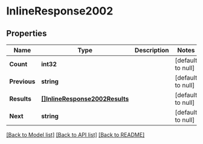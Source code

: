 # InlineResponse2002

## Properties
Name | Type | Description | Notes
------------ | ------------- | ------------- | -------------
**Count** | **int32** |  | [default to null]
**Previous** | **string** |  | [default to null]
**Results** | [**[]InlineResponse2002Results**](inline_response_200_2_results.md) |  | [default to null]
**Next** | **string** |  | [default to null]

[[Back to Model list]](../README.md#documentation-for-models) [[Back to API list]](../README.md#documentation-for-api-endpoints) [[Back to README]](../README.md)


